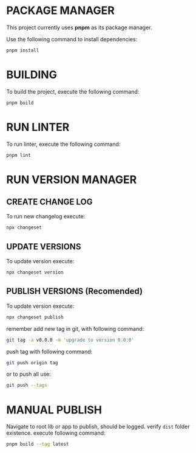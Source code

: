 # PACKAGE MANAGER

This project currently uses **pnpm** as its package manager.

Use the following command to install dependencies:

```bash
pnpm install
```

# BUILDING

To build the project, execute the following command:

```bash
pnpm build
```

# RUN LINTER

To run linter, execute the following command:

```bash
pnpm lint
```

# RUN VERSION MANAGER

## CREATE CHANGE LOG

To run new changelog execute:

```bash
npx changeset
```

## UPDATE VERSIONS

To update version execute:

```bash
npx changeset version
```

## PUBLISH VERSIONS (Recomended)

To update version execute:

```bash
npx changeset publish
```

remember add new tag in git, with following command:

```bash
git tag -a v0.0.0 -m 'upgrade to version 0.0.0'
```

push tag with following command:

```bash
git push origin tag
```

or to push all use:

```bash
git push --tags
```

# MANUAL PUBLISH

Navigate to root lib or app to publish, should be logged.
verify `dist` folder existence.
execute following command:

```bash
pnpm build --tag latest
```
